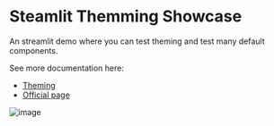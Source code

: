 # Steamlit Themming Showcase

An streamlit demo where you can test theming and test many default components.

See more documentation here:

- [Theming](https://docs.streamlit.io/develop/concepts/configuration/theming)
- [Official page](https://streamlit.io/)

![image](https://github.com/faustinoaq/streamlit-theming-showcase/assets/3067335/54c66c3e-3e37-49f7-bd38-579529233eb6)
